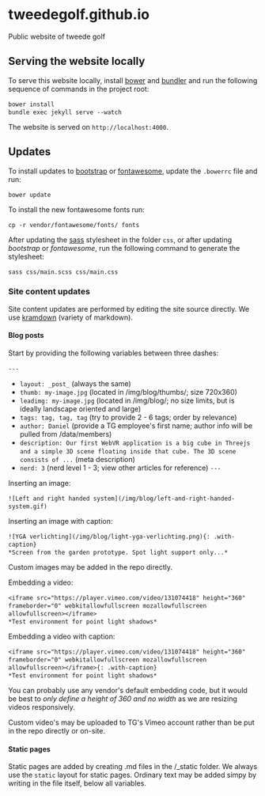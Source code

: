 tweedegolf.github.io
====================

Public website of tweede golf

## Serving the website locally

To serve this website locally, install [bower](http://bower.io/) and [bundler](http://bundler.io/) and run the following sequence of commands in the project root:

    bower install
    bundle exec jekyll serve --watch

The website is served on `http://localhost:4000`.

## Updates

To install updates to [bootstrap](http://getbootstrap.com/) or [fontawesome](http://fortawesome.github.io/Font-Awesome/), update the `.bowerrc` file and run:

    bower update

To install the new fontawesome fonts run:

    cp -r vendor/fontawesome/fonts/ fonts

After updating the [sass](http://sass-lang.com/) stylesheet in the folder `css`, or after updating *bootstrap* or *fontawesome*, run the following command to generate the stylesheet:

    sass css/main.scss css/main.css

### Site content updates

Site content updates are performed by editing the site source directly. We use [kramdown](http://kramdown.gettalong.org/quickref.html) (variety of markdown).

#### Blog posts

Start by providing the following variables between three dashes:

`---`
+ `layout: _post_` (always the same)
+ `thumb: my-image.jpg` (located in /img/blog/thumbs/; size 720x360)
+ `leadimg: my-image.jpg` (located in /img/blog/; no size limits, but is ideally landscape oriented and large)
+ `tags: tag, tag, tag` (try to provide 2 - 6 tags; order by relevance)
+ `author: Daniel` (provide a TG employee's first name; author info will be pulled from /data/members)
+ `description: Our first WebVR application is a big cube in Threejs and a simple 3D scene floating inside that cube. The 3D scene consists of ...` (meta description)
+ `nerd: 3` (nerd level 1 - 3; view other articles for reference)
`---`

Inserting an image:

    ![Left and right handed system](/img/blog/left-and-right-handed-system.gif)

Inserting an image with caption:

    ![YGA verlichting](/img/blog/light-yga-verlichting.png){: .with-caption}
    *Screen from the garden prototype. Spot light support only...*

Custom images may be added in the repo directly.

Embedding a video:

    <iframe src="https://player.vimeo.com/video/131074418" height="360" frameborder="0" webkitallowfullscreen mozallowfullscreen allowfullscreen></iframe>
    *Test environment for point light shadows*

Embedding a video with caption:

    <iframe src="https://player.vimeo.com/video/131074418" height="360" frameborder="0" webkitallowfullscreen mozallowfullscreen allowfullscreen></iframe>{: .with-caption}
    *Test environment for point light shadows*

You can probably use any vendor's default embedding code, but it would be best to *only define a height of 360 and no width* as we are resizing videos responsively.

Custom video's may be uploaded to TG's Vimeo account rather than be put in the repo directly or on-site.


#### Static pages

Static pages are added by creating .md files in the /_static folder. We always use the `static` layout for static pages.
Ordinary text may be added simpy by writing in the file itself, below all variables.
